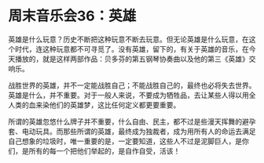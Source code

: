周末音乐会36：英雄
====





英雄是什么玩意？历史不断把这种玩意不断去玩意。但无论英雄是什么玩意，在这个时代，连这种玩意都不可寻觅了。没有英雄，留下的，有关于英雄的音乐，在今天播放的，就是这样两部作品：贝多芬的第五钢琴协奏曲以及他的第三《英雄》交响乐。

战胜世界的英雄，并不一定能战胜自己；不能战胜自己的，最终也必将失去世界。英雄是什么，并不重要。对于一般人来说，不要成为牺牲品，去让某些人得以用全人类的血来染他们的英雄梦，这比任何定义都更要重要。

所谓的英雄忽悠什么牌子并不重要，什么自由、民主，都不过是些漫天挥舞的避孕套、电动玩具。而那些所谓的英雄，最终成为独裁者，成为用所有人的命运去满足自己想象的垃圾时，唯一重要的是，一定要知道，这些人不过是泥脚巨人，是你们，是所有的每一个把他们举起的，是自作自受，活该！
